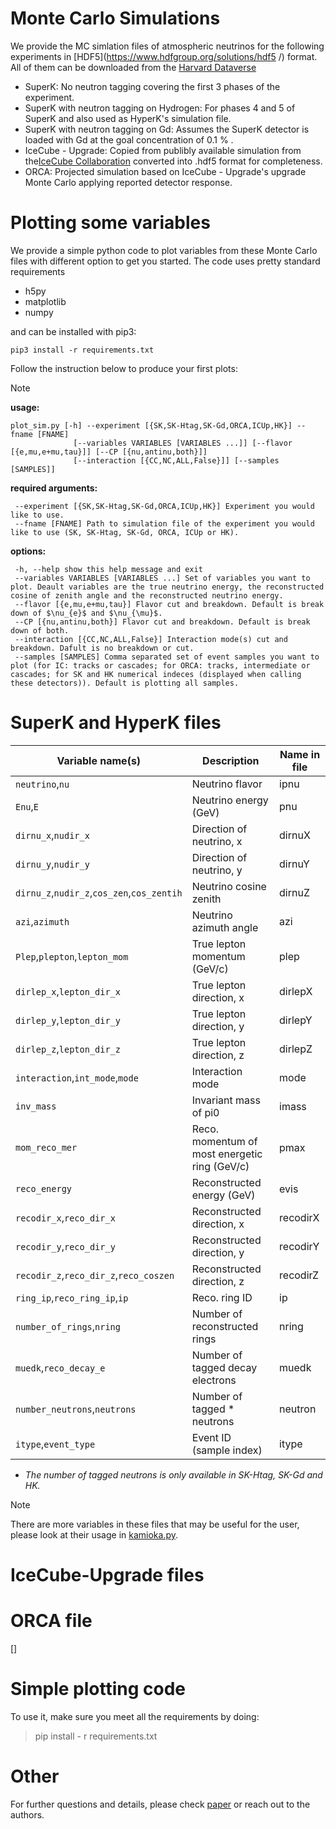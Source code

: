 # Monte Carlo Simulations
We provide the MC simlation files of atmospheric neutrinos for the following experiments in [HDF5](https://www.hdfgroup.org/solutions/hdf5 /) format. All of them can be downloaded from the [Harvard Dataverse]()
- SuperK: No neutron tagging covering the first 3 phases of the experiment.
- SuperK with neutron tagging on Hydrogen: For phases 4 and 5 of SuperK and also used as HyperK's simulation file.
- SuperK with neutron tagging on Gd: Assumes the SuperK detector is loaded with Gd at the goal concentration of 0.1 % .
- IceCube - Upgrade: Copied from publibly available simulation from the[IceCube Collaboration](https://icecube.wisc.edu/data-releases/2020/04/icecube-upgrade-neutrino-monte-carlo-simulation/) converted into .hdf5 format for completeness.
- ORCA: Projected simulation based on IceCube - Upgrade's upgrade Monte Carlo applying reported detector response.

# Plotting some variables
We provide a simple python code to plot variables from these Monte Carlo files with different option to get you started.
The code uses pretty standard requirements
- h5py
- matplotlib
- numpy

and can be installed with pip3:
``` 
pip3 install -r requirements.txt
```

Follow the instruction below to produce your first plots:

>[!NOTE]
>**usage:**
>```
>plot_sim.py [-h] --experiment [{SK,SK-Htag,SK-Gd,ORCA,ICUp,HK}] --fname [FNAME]
>				[--variables VARIABLES [VARIABLES ...]] [--flavor [{e,mu,e+mu,tau}]] [--CP [{nu,antinu,both}]]
>               [--interaction [{CC,NC,ALL,False}]] [--samples [SAMPLES]]
>```
>**required arguments:**
>```
>  --experiment [{SK,SK-Htag,SK-Gd,ORCA,ICUp,HK}] Experiment you would like to use.
>  --fname [FNAME] Path to simulation file of the experiment you would like to use (SK, SK-Htag, SK-Gd, ORCA, ICUp or HK).
>```
>**options:**
>```
>  -h, --help show this help message and exit
>  --variables VARIABLES [VARIABLES ...] Set of variables you want to plot. Deault variables are the true neutrino energy, the reconstructed cosine of zenith angle and the reconstructed neutrino energy.
>  --flavor [{e,mu,e+mu,tau}] Flavor cut and breakdown. Default is break down of $\nu_{e}$ and $\nu_{\mu}$.
>  --CP [{nu,antinu,both}] Flavor cut and breakdown. Default is break down of both.
>  --interaction [{CC,NC,ALL,False}] Interaction mode(s) cut and breakdown. Dafult is no breakdown or cut.
>  --samples [SAMPLES] Comma separated set of event samples you want to plot (for IC: tracks or cascades; for ORCA: tracks, intermediate or cascades; for SK and HK numerical indeces (displayed when calling these detectors)). Default is plotting all samples.
>```


# SuperK and HyperK files


| Variable name(s)                            | Description                                   | Name in file |
| ------------------------------------------- | --------------------------------------------- | ------------ |
| `neutrino`,`nu`                             | Neutrino flavor                               | ipnu
| `Enu`,`E`                                   | Neutrino energy (GeV)                         | pnu
| `dirnu_x`,`nudir_x`                         | Direction of neutrino, x                      | dirnuX
| `dirnu_y`,`nudir_y`                         | Direction of neutrino, y                      | dirnuY
| `dirnu_z`,`nudir_z`,`cos_zen`,`cos_zentih`  | Neutrino cosine zenith                        | dirnuZ
| `azi`,`azimuth`                             | Neutrino azimuth angle                        | azi
| `Plep`,`plepton`,`lepton_mom`               | True lepton momentum (GeV/c)                  | plep
| `dirlep_x`,`lepton_dir_x`                   | True lepton direction, x                      | dirlepX
| `dirlep_y`,`lepton_dir_y`                   | True lepton direction, y                      | dirlepY
| `dirlep_z`,`lepton_dir_z`                   | True lepton direction, z                      | dirlepZ
| `interaction`,`int_mode`,`mode`             | Interaction mode                              | mode
| `inv_mass`                                  | Invariant mass of pi0                         | imass
| `mom_reco_mer`                              | Reco. momentum of most energetic ring (GeV/c) | pmax
| `reco_energy`                               | Reconstructed energy (GeV)                    | evis
| `recodir_x`,`reco_dir_x`                    | Reconstructed direction, x                    | recodirX
| `recodir_y`,`reco_dir_y`                    | Reconstructed direction, y                    | recodirY
| `recodir_z`,`reco_dir_z`,`reco_coszen`      | Reconstructed direction, z                    | recodirZ
| `ring_ip`,`reco_ring_ip`,`ip`               | Reco. ring ID                                 | ip
| `number_of_rings`,`nring`                   | Number of reconstructed rings                 | nring
| `muedk`,`reco_decay_e`                      | Number of tagged decay electrons              | muedk
| `number_neutrons`,`neutrons`                | Number of tagged * neutrons                     | neutron
| `itype`,`event_type`                        | Event ID (sample index)                       | itype


* *The number of tagged neutrons is only available in SK-Htag, SK-Gd and HK.*

> [!NOTE]
> There are more variables in these files that may be useful for the user, please look at their usage in [kamioka.py](Harvard-Neutrino/atmospheric-neutrino-experiment-mc/pynu/kamkioka.py).



# IceCube-Upgrade files



# ORCA file


[]



# Simple plotting code
To use it, make sure you meet all the requirements by doing:
> pip install - r requirements.txt


# Other
For further questions and details, please check [paper](https://journals.aps.org/prx/accepted/49070K6bLa71ff0936b49c35c8a36649585379947) or reach out to the authors.